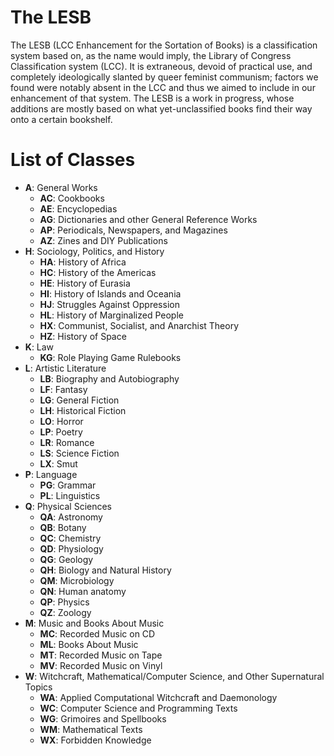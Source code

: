 # The LESB
The LESB (LCC Enhancement for the Sortation of Books) is 
a classification system based on, as the name would imply, the Library of Congress 
Classification system (LCC). It is extraneous, devoid of practical use, and completely 
ideologically slanted by queer feminist communism; factors we found were notably absent 
in the LCC and thus we aimed to include in our enhancement of that system. The LESB is 
a work in progress, whose additions are mostly based on what yet-unclassified books 
find their way onto a certain bookshelf.

# List of Classes

- **A**: General Works
  - **AC**: Cookbooks
  - **AE**: Encyclopedias
  - **AG**: Dictionaries and other General Reference Works
  - **AP**: Periodicals, Newspapers, and Magazines
  - **AZ**: Zines and DIY Publications
- **H**: Sociology, Politics, and History
  - **HA**: History of Africa
  - **HC**: History of the Americas
  - **HE**: History of Eurasia
  - **HI**: History of Islands and Oceania
  - **HJ**: Struggles Against Oppression
  - **HL**: History of Marginalized People
  - **HX**: Communist, Socialist, and Anarchist Theory
  - **HZ**: History of Space
- **K**: Law
  - **KG**: Role Playing Game Rulebooks
- **L**: Artistic Literature
  - **LB**: Biography and Autobiography
  - **LF**: Fantasy
  - **LG**: General Fiction
  - **LH**: Historical Fiction
  - **LO**: Horror
  - **LP**: Poetry
  - **LR**: Romance
  - **LS**: Science Fiction
  - **LX**: Smut
- **P**: Language
  - **PG**: Grammar
  - **PL**: Linguistics
- **Q**: Physical Sciences
  - **QA**: Astronomy
  - **QB**: Botany
  - **QC**: Chemistry
  - **QD**: Physiology
  - **QG**: Geology
  - **QH**: Biology and Natural History
  - **QM**: Microbiology
  - **QN**: Human anatomy
  - **QP**: Physics
  - **QZ**: Zoology
- **M**: Music and Books About Music
  - **MC**: Recorded Music on CD
  - **ML**: Books About Music
  - **MT**: Recorded Music on Tape
  - **MV**: Recorded Music on Vinyl
- **W**: Witchcraft, Mathematical/Computer Science, and Other Supernatural Topics
  - **WA**: Applied Computational Witchcraft and Daemonology
  - **WC**: Computer Science and Programming Texts
  - **WG**: Grimoires and Spellbooks
  - **WM**: Mathematical Texts
  - **WX**: Forbidden Knowledge
